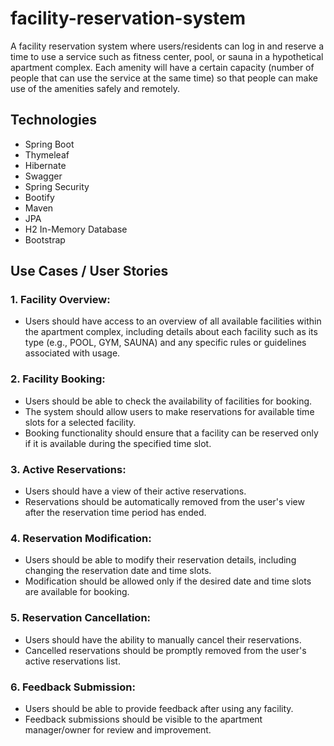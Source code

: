 # facility-reservation-system

A facility reservation system where users/residents can log in and reserve a time to use a service such as fitness center, pool, or sauna in a hypothetical apartment complex.
Each amenity will have a certain capacity (number of people that can use the service at the same time) so that people can make use of the amenities safely
and remotely.

## Technologies
* Spring Boot
* Thymeleaf
* Hibernate
* Swagger
* Spring Security
* Bootify
* Maven
* JPA
* H2 In-Memory Database
* Bootstrap

## Use Cases / User Stories

### 1. Facility Overview:

- Users should have access to an overview of all available facilities within the apartment complex, including details about each facility such as its type (e.g., POOL, GYM, SAUNA) and any specific rules or guidelines associated with usage.

### 2. Facility Booking:

- Users should be able to check the availability of facilities for booking.
- The system should allow users to make reservations for available time slots for a selected facility.
- Booking functionality should ensure that a facility can be reserved only if it is available during the specified time slot.

### 3. Active Reservations:

- Users should have a view of their active reservations.
- Reservations should be automatically removed from the user's view after the reservation time period has ended.

### 4. Reservation Modification:

- Users should be able to modify their reservation details, including changing the reservation date and time slots.
- Modification should be allowed only if the desired date and time slots are available for booking.

### 5. Reservation Cancellation:

- Users should have the ability to manually cancel their reservations.
- Cancelled reservations should be promptly removed from the user's active reservations list.

### 6. Feedback Submission:

- Users should be able to provide feedback after using any facility.
- Feedback submissions should be visible to the apartment manager/owner for review and improvement.


